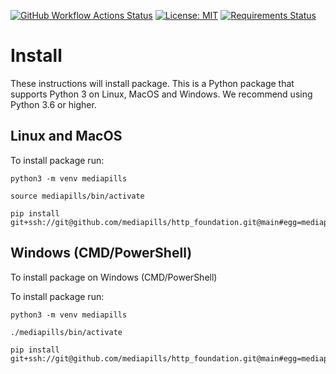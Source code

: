 [![GitHub Workflow Actions Status](https://github.com/mediapills/http-foundation/workflows/CI%20Build/badge.svg?branch=main)](https://github.com/mediapills/http-foundation/actions)
[![License: MIT](https://img.shields.io/badge/License-MIT-yellow.svg)](https://github.com/mediapills/http-foundation/blob/main/LICENSE.md)
[![Requirements Status](https://requires.io/github/mediapills/http-foundation/requirements.svg?branch=main)](https://requires.io/github/mediapills/http-foundation/requirements/?branch=main)


# Install

These instructions will install package. This is a Python package that supports Python 3 on Linux, MacOS and Windows. We recommend using Python 3.6 or higher.

## Linux and MacOS

To install package run:

```
python3 -m venv mediapills

source mediapills/bin/activate

pip install git+ssh://git@github.com/mediapills/http_foundation.git@main#egg=mediapills.http_foundation
```

## Windows (CMD/PowerShell)

To install package on Windows (CMD/PowerShell)

To install package run:

```
python3 -m venv mediapills

./mediapills/bin/activate

pip install git+ssh://git@github.com/mediapills/http_foundation.git@main#egg=mediapills.http_foundation
```
